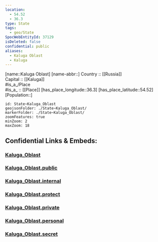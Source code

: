 ```yaml
---
location:
  - 54.52
  - 36.3
type: State
tags:
  - geo/State
SpocWebEntityId: 37129
isDeleted: false
confidential: public
aliases:
  - Kaluga Oblast
  - Kaluga 
---
```

[name::Kaluga Oblast] 
[name-abbr::] 
Country :: [[Russia]]  
Capital :: [[Kaluga]]  
#is_a_/Place  
#is_a_ :: [[Place]] 
[has_place_longitude::36.3] 
[has_place_latitude::54.52] 
[Population::] 



```leaflet
id: State~Kaluga_Oblast
geojsonFolder: ./State~Kaluga_Oblast/
markerFolder: ./State~Kaluga_Oblast/
zoomFeatures: true 
minZoom: 2 
maxZoom: 18
```


## Confidential Links & Embeds: 

### [Kaluga_Oblast](/_Standards/Earth/Continent/Europe/Europe~East/Russia/Russia~Central/Kaluga_Oblast.md) 

### [Kaluga_Oblast.public](/_public/Earth/Continent/Europe/Europe~East/Russia/Russia~Central/Kaluga_Oblast.public.md) 

### [Kaluga_Oblast.internal](/_internal/Earth/Continent/Europe/Europe~East/Russia/Russia~Central/Kaluga_Oblast.internal.md) 

### [Kaluga_Oblast.protect](/_protect/Earth/Continent/Europe/Europe~East/Russia/Russia~Central/Kaluga_Oblast.protect.md) 

### [Kaluga_Oblast.private](/_private/Earth/Continent/Europe/Europe~East/Russia/Russia~Central/Kaluga_Oblast.private.md) 

### [Kaluga_Oblast.personal](/_personal/Earth/Continent/Europe/Europe~East/Russia/Russia~Central/Kaluga_Oblast.personal.md) 

### [Kaluga_Oblast.secret](/_secret/Earth/Continent/Europe/Europe~East/Russia/Russia~Central/Kaluga_Oblast.secret.md)

